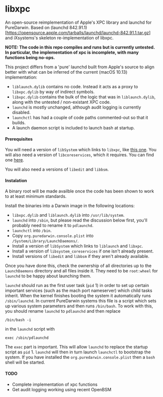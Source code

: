# libxpc

An open-source reimplementation of Apple's XPC library and launchd for PureDarwin. Based on (launchd 842.91.1)[https://opensource.apple.com/tarballs/launchd/launchd-842.91.1.tar.gz] and iXsystems's skeleton re-implementation of libxpc.

**NOTE: The code in this repo compiles and runs but is currently untested. In particular, the implementation of xpc is incomplete, with many functions being no-ops.**

This project differs from a 'pure' launchd built from Apple's source to align better with what can be inferred of the current (macOS 10.13) implementation:

* `liblaunch.dylib` contains no code. Instead it acts as a proxy to `libxpc.dylib` by way of indirect symbols.
* `libxpc.dylib` contains the bulk of the logic that was in `liblaunch.dylib`, along with the untested / non-existant XPC code.
* `launchd` is mostly unchanged, although audit logging is currently disabled.
* `launchctl` has had a couple of code paths commented-out so that it builds.
* A launch daemon script is included to launch bash at startup.

#### Prerequisites

You will need a version of `libSystem` which links to `libxpc`, like [this one](https://github.com/Andromeda-OS/Libsystem). You will also need a version of `libcoreservices`, which it requires. You can find one [here](https://github.com/libsystem-ethan/esdarwin).

You will also need a versions of `libedit` and `libbsm`.

#### Instalation

A binary root will be made availble once the code has been shown to work to at least minimum standards.

Install the binaries into a Darwin image in the following locations:

* `libxpc.dylib` and `liblaunch.dylib` into `/usr/lib/system`.
* `launchd` into `/sbin`, but please read the discussion below first, you'll probably need to rename it to `pdlaunchd`.
* `launchctl` into `/bin`.
* Copy `org.puredarwin.console.plist` into `/System/Library/LaunchDaemons/`.
* Install a version of `libSystem` which links to `liblaunch` and `libxpc`.
* Install a version of `libsystem_coreservices` if one isn't already present.
* Install versions of `libedit` and `libbsm` if they aren't already available.

Once you have done this, check the ownership of all directories up to the `LaunchDaemons` directory and all files inside it. They need to be `root:wheel` for `launchd` to be happy about launching them.

`launchd` should run as the first user task (`pid` 1) in order to set up certain important services (such as the mach port nameserver) which child tasks inherit. When the kernel finishes booting the system it automatically runs `/sbin/launchd`. In current PureDarwin systems this file is a script which sets up various system parameters and then runs `/bin/bash`. To work with this, you should rename `launchd` to `pdlaunchd` and then replace

```
/bin/bash -i
```

in the `launchd` script with

```
exec /sbin/pdlaunchd
```

The `exec` part is important. This will allow `launchd` to replace the startup script as `pid` 1. `launchd` will then in turn launch `launchctl` to bootstrap the system. If you have installed the `org.puredarwin.console.plist` then a `bash` shell will be started.

#### TODO

* Complete implementation of xpc functions
* Get audit logging working using recent OpenBSM

